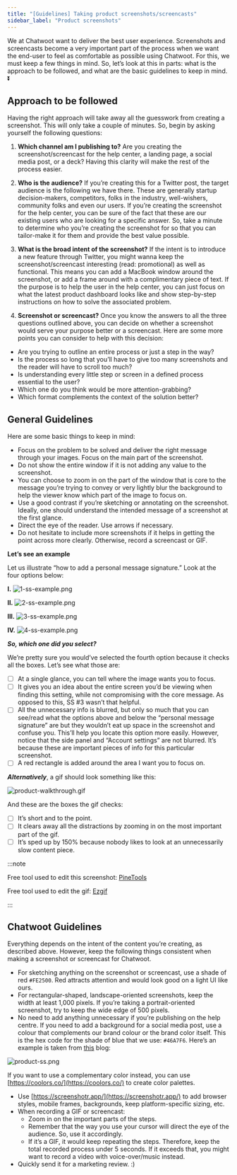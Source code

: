 ```yaml
---
title: "[Guidelines] Taking product screenshots/screencasts"
sidebar_label: "Product screenshots"
---
```


We at Chatwoot want to deliver the best user experience. Screenshots and screencasts become a very important part of the process when we want the end-user to feel as comfortable as possible using Chatwoot. For this, we must keep a few things in mind. So, let’s look at this in parts: what is the approach to be followed, and what are the basic guidelines to keep in mind. ⏬

## Approach to be followed

Having the right approach will take away all the guesswork from creating a screenshot. This will only take a couple of minutes. So, begin by asking yourself the following questions:

1. **Which channel am I publishing to?**
   Are you creating the screenshot/screencast for the help center, a landing page, a social media post, or a deck? Having this clarity will make the rest of the process easier.

2. **Who is the audience?**
   If you’re creating this for a Twitter post, the target audience is the following we have there. These are generally startup decision-makers, competitors, folks in the industry, well-wishers, community folks and even our users. If you’re creating the screenshot for the help center, you can be sure of the fact that these are our existing users who are looking for a specific answer. So, take a minute to determine who you’re creating the screenshot for so that you can tailor-make it for them and provide the best value possible.

3. **What is the broad intent of the screenshot?**
   If the intent is to introduce a new feature through Twitter, you might wanna keep the screenshot/screencast interesting (read: promotional) as well as functional. This means you can add a MacBook window around the screenshot, or add a frame around with a complimentary piece of text. If the purpose is to help the user in the help center, you can just focus on what the latest product dashboard looks like and show step-by-step instructions on how to solve the associated problem.

4. **Screenshot or screencast?**
   Once you know the answers to all the three questions outlined above, you can decide on whether a screenshot would serve your purpose better or a screencast. Here are some more points you can consider to help with this decision:

- Are you trying to outline an entire process or just a step in the way?
- Is the process so long that you’ll have to give too many screenshots and the reader will have to scroll too much?
- Is understanding every little step or screen in a defined process essential to the user?
- Which one do you think would be more attention-grabbing?
- Which format complements the context of the solution better?

## General Guidelines

Here are some basic things to keep in mind:

- Focus on the problem to be solved and deliver the right message through your images. Focus on the main part of the screenshot.
- Do not show the entire window if it is not adding any value to the screenshot.
- You can choose to zoom in on the part of the window that is core to the message you’re trying to convey or very lightly blur the background to help the viewer know which part of the image to focus on.
- Use a good contrast if you’re sketching or annotating on the screenshot. Ideally, one should understand the intended message of a screenshot at the first glance.
- Direct the eye of the reader. Use arrows if necessary.
- Do not hesitate to include more screenshots if it helps in getting the point across more clearly. Otherwise, record a screencast or GIF.

**Let’s see an example**

Let us illustrate “how to add a personal message signature.” Look at the four options below:

**I.**
![1-ss-example.png](./images/ss-guidelines/1-ss-example.png)

**II.**
![2-ss-example.png](./images/ss-guidelines/2-ss-example.png)

**III.**
![3-ss-example.png](./images/ss-guidelines/3-ss-example.png)

**IV.**
![4-ss-example.png](./images/ss-guidelines/4-ss-example.png)

**_So, which one did you select?_**

We’re pretty sure you would’ve selected the fourth option because it checks all the boxes. Let’s see what those are:

- [ ] At a single glance, you can tell where the image wants you to focus.
- [ ] It gives you an idea about the entire screen you’d be viewing when finding this setting, while not compromising with the core message. As opposed to this, SS #3 wasn’t that helpful.
- [ ] All the unnecessary info is blurred, but only so much that you can see/read what the options above and below the “personal message signature” are but they wouldn’t eat up space in the screenshot and confuse you. This’ll help you locate this option more easily. However, notice that the side panel and “Account settings” are not blurred. It’s because these are important pieces of info for this particular screenshot.
- [ ] A red rectangle is added around the area I want you to focus on.

**_Alternatively_**, a gif should look something like this:

![product-walkthrough.gif](./images/ss-guidelines/product-walkthrough.gif)

And these are the boxes the gif checks:

- [ ] It’s short and to the point.
- [ ] It clears away all the distractions by zooming in on the most important part of the gif.
- [ ] It’s sped up by 150% because nobody likes to look at an unnecessarily slow content piece.

:::note

Free tool used to edit this screenshot: [PineTools](https://pinetools.com/)

Free tool used to edit the gif: [Ezgif](https://ezgif.com/)

:::

## Chatwoot Guidelines

Everything depends on the intent of the content you’re creating, as described above. However, keep the following things consistent when making a screenshot or screencast for Chatwoot.

- For sketching anything on the screenshot or screencast, use a shade of red `#FE2500`. Red attracts attention and would look good on a light UI like ours.
- For rectangular-shaped, landscape-oriented screenshots, keep the width at least 1,000 pixels. If you’re taking a portrait-oriented screenshot, try to keep the wide edge of 500 pixels.
- No need to add anything unnecessary if you’re publishing on the help centre. If you need to add a background for a social media post, use a colour that complements our brand colour or the brand color itself. This is the hex code for the shade of blue that we use: `#46A7F6`. Here’s an example is taken from [this](https://www.chatwoot.com/blog/the-complete-guide-to-building-your-customer-experience-strategy-in-2022/) blog:

![product-ss.png](./images/ss-guidelines/product-ss.png)

If you want to use a complementary color instead, you can use [https://coolors.co/](https://coolors.co/) to create color palettes.

- Use [https://screenshotr.app/](https://screenshotr.app/) to add browser styles, mobile frames, backgrounds, keep platform-specific sizing, etc.
- When recording a GIF or screencast:
  - Zoom in on the important parts of the steps.
  - Remember that the way you use your cursor will direct the eye of the audience. So, use it accordingly.
  - If it’s a GIF, it would keep repeating the steps. Therefore, keep the total recorded process under 5 seconds. If it exceeds that, you might want to record a video with voice-over/music instead.
- Quickly send it for a marketing review. :)
